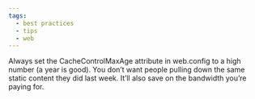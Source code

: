 ```yaml
---
tags:
  - best practices
  - tips
  - web
---
```


Always set the CacheControlMaxAge attribute in web.config to a high number (a year is good). You don’t want people pulling down the same static content they did last week. It’ll also save on the bandwidth you’re paying for.